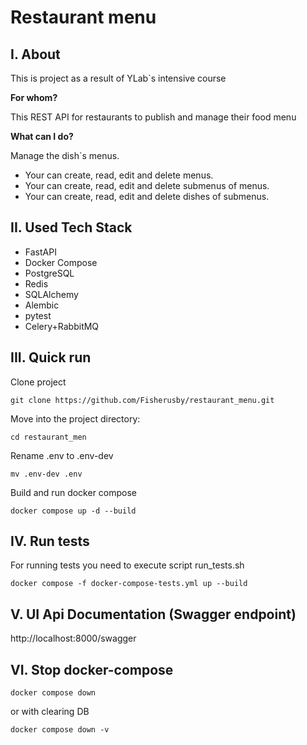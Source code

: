 # Restaurant menu

## I. About

This is project as a result of YLab`s intensive course

**For whom?**

This REST API for restaurants to publish and manage their food menu


**What can I do?**

Manage the dish`s menus.
- Your can create, read, edit and delete menus.
- Your can create, read, edit and delete submenus of menus.
- Your can create, read, edit and delete dishes of submenus.


## II. Used Tech Stack

- FastAPI
- Docker Compose
- PostgreSQL
- Redis
- SQLAlchemy
- Alembic
- pytest
- Celery+RabbitMQ

## III. Quick run

Clone project
```commandline
git clone https://github.com/Fisherusby/restaurant_menu.git
```

Move into the project directory:
```commandline
cd restaurant_men
```

Rename .env to .env-dev
```commandline
mv .env-dev .env
```
Build and run docker compose
```commandline
docker compose up -d --build
```

## IV. Run tests

For running tests you need to execute script run_tests.sh
```
docker compose -f docker-compose-tests.yml up --build
```

## V. UI Api Documentation (Swagger endpoint)
http://localhost:8000/swagger

## VI. Stop docker-compose

```
docker compose down
```
or with clearing DB
```commandline
docker compose down -v
```
